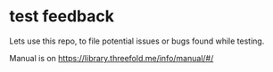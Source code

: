 # test feedback

Lets use this repo, to file potential issues or bugs found while testing.

Manual is on https://library.threefold.me/info/manual/#/

